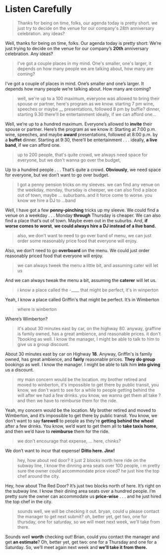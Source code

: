 # Listen Carefully

> Thanks for being on time, folks, our agenda today is pretty short. we just try to decide on the venue for our company's 28th anniversary celebration. any ideas?

Well, thanks for being on time, folks. Our agenda today is pretty short: We’re just trying to decide on the venue for our company’s **20th** anniversary celebration. Any ideas?

> I've got a couple places in my mind. One's smaller, one's larger, it depends on how many people we are talking about, how many are coming?

I’ve got a couple of places in mind. One’s smaller and one’s larger. It depends how many people we’re talking about. How many are coming?

> well, we're up to a 100 maximum, everyone was allowed to bring their spouse or partner, here's program as we know. starting 7 pm wine, speeches or maybe __ presentations, followed 8 pm by buffie? dinner, starting 9.30 there'll be entertainment ideally, if we can afford one...

Well, we’re up to a hundred maximum. Everyone’s allowed to **invite** their spouse or partner. Here’s the program as we know it: Starting at 7:00 p.m. wine, speeches, and maybe **award** presentations, followed at 8:00 p.m. by a **buffet** dinner. Starting at 9:30, there’ll be entertainment . . . ideally, **a live band**, if we can afford one.

> up to 200 people, that's quite crowd, we always need space for everyone, but we don't wanna go over the budget, 

Up to a hundred people . . . That’s quite a crowd. **Obviously**, we need space for everyone, but we don’t want to go over budget.

> I got a penny pension tricks on my sleeves. we can find any venue on the weekday, monday, thursday is cheeper, we can also find a place out of town, maybe ... suburbans. and it force come to worse. you know we hire a DJ to ...band

Well, I have got a few **penny-pinching** tricks up my sleeve. We could find a venue on a weekday . . . Monday **through** Thursday is cheaper. We can also find a place that’s out of town. Maybe even out in the suburbs. And, **if worse comes to worst**, **we could always hire a DJ instead of a live band.**

> also, we don't want to need to go over band of menu, we can just order some reasonably price food that everyone will enjoy.

Also, we don’t need to go **overboard** on the menu. We could just order reasonably priced food that everyone will enjoy.

> we can always tweek the menu a little bit, and assuming cater will let us 

And we can always tweak the menu a bit, assuming the **caterer** will let us.

> i know a place called the -____ that might be perfect, it's in winperton

Yeah, I know a place called Griffin's that might be perfect. It’s in Wimberton

> where is winberton

Where’s Wimberton?

> it's about 30 minutes east by car, on the highway 80. anyway, graffine is family owned, has a great ambience, and reasonable prices. it don't ?booking as well. I know the manager, I might be able to talk to him to give us a group discount.

About 30 minutes east by car on Highway **18**. Anyway, Griffin's is family owned, has great ambience, and **fairly** reasonable prices. **They do group** bookings as well. I know the manager. I might be able to talk him **into giving** us a discount.

> my main concern would be the location. my brother retired and moved to winberton, it's impossible to get there by public transit, you know, we don't want to see for a while to people getting behind the will after we had a few drinks.  you know, we wanna get them all take ? and then we have to reimburse them for the ride.

Yeah, my concern would be the location. My brother retired and moved to Wimberton, and it’s impossible to get there by public transit. You know, we don’t want to say **farewell** to people as they’re **getting behind the wheel** after a few drinks. You know, we’d want to get them all to **take taxis home**, and then we’d have to **reimburse** them for the ride.

> we don't encourage that expense, ... here, chinks?

We don’t want to incur that expense! **Ditto here. Jinx!**

> hey, how about red door? it just 2 blocks north here ride on the subway line, I know the dinning area seats over 100 people, i m pretty sure the owner could accommondate price viced? he just hire the top chef around the city. 

Hey, how about The Red Door? It’s just two blocks north of here. It’s right on the subway line. I know their dining area seats over a hundred people. I’m pretty sure the owner can accommodate us **price-wise** . . . and he just hired the top chef in the city.

> sounds well, we will be checking it out. bryan, could u please contact the manager to get next submit? oh, better yet, get two, one for thursday, one for saturday, so we will meet next week, we'll take from there.

Sounds well **worth** checking out! Brian, could you contact the manager and get **an estimate**? Oh, better yet, get two: one for a Thursday and one for a Saturday. So, we’ll meet again next week and **we’ll take it from there.**